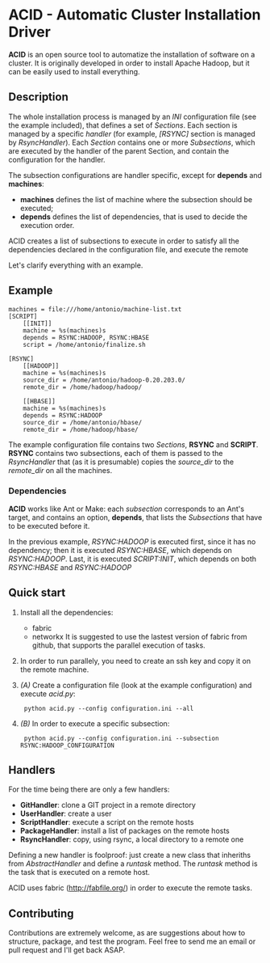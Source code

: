 # ACID - Automatic Cluster Installation Driver


**ACID** is an open source tool to automatize the installation of software on a cluster.
It is originally developed in order to install Apache Hadoop, but it can be easily
used to install everything.

## Description

The whole installation process is managed by an *INI* configuration file (see the
example included), that defines a set of *Sections*.
Each section is managed by a specific *handler* (for example, *[RSYNC]* section is
managed by *RsyncHandler*).
Each *Section* contains one or more *Subsections*, which are executed by the handler of the
parent Section, and contain the configuration for the handler.

The subsection configurations are handler specific, except for **depends** and **machines**:

 - **machines** defines the list of machine where the subsection should be executed;
 - **depends** defines the list of dependencies, that is used to decide the execution order.

ACID creates a list of subsections to execute in order to satisfy all the dependencies
declared in the configuration file, and execute the remote 

Let's clarify everything with an example.
## Example

    machines = file:///home/antonio/machine-list.txt
    [SCRIPT]
        [[INIT]]
        machine = %s(machines)s
        depends = RSYNC:HADOOP, RSYNC:HBASE
        script = /home/antonio/finalize.sh

    [RSYNC]
        [[HADOOP]]
        machine = %s(machines)s
        source_dir = /home/antonio/hadoop-0.20.203.0/
        remote_dir = /home/hadoop/hadoop/
        
        [[HBASE]]
        machine = %s(machines)s
        depends = RSYNC:HADOOP
        source_dir = /home/antonio/hbase/
        remote_dir = /home/hadoop/hbase/

The example configuration file contains two *Sections*, **RSYNC** and **SCRIPT**.
**RSYNC** contains two subsections, each of them is passed to the *RsyncHandler* that (as 
it is presumable) copies the *source_dir* to the *remote_dir* on all the machines.

### Dependencies
**ACID** works like Ant or Make: each *subsection* corresponds to an Ant's target, and 
contains an option, **depends**, that lists the *Subsections* that have to be executed before it.

In the previous example, *RSYNC:HADOOP* is executed first, since it has no dependency; then 
it is executed *RSYNC:HBASE*, which depends on *RSYNC:HADOOP*. Last, it is executed *SCRIPT:INIT*,
which depends on both *RSYNC:HBASE* and *RSYNC:HADOOP*
    

## Quick start
1. Install all the dependencies:
   - fabric
   - networkx
   It is suggested to use the lastest version of fabric from github, that supports the parallel execution of tasks.

2. In order to run parallely, you need to create an ssh key and copy it on the remote machine.

3. *(A)* Create a configuration file (look at the example configuration) and execute *acid.py*:
    
        python acid.py --config configuration.ini --all

4. *(B)* In order to execute a specific subsection:
    
        python acid.py --config configuration.ini --subsection RSYNC:HADOOP_CONFIGURATION


## Handlers
For the time being there are only a few handlers:

 - **GitHandler**: clone a GIT project in a remote directory
 - **UserHandler**: create a user
 - **ScriptHandler**: execute a script on the remote hosts
 - **PackageHandler**: install a list of packages on the remote hosts
 - **RsyncHandler**: copy, using rsync, a local directory to a remote one

Defining a new handler is foolproof: just create a new class that inheriths from
*AbstractHandler* and define a *runtask* method. The *runtask* method is the task that is
executed on a remote host.

ACID uses fabric (http://fabfile.org/) in order to execute the remote tasks.


Contributing
------------

Contributions are extremely welcome, as are suggestions about how to structure,
package, and test the program. Feel free to send me an email or pull request
and I'll get back ASAP.